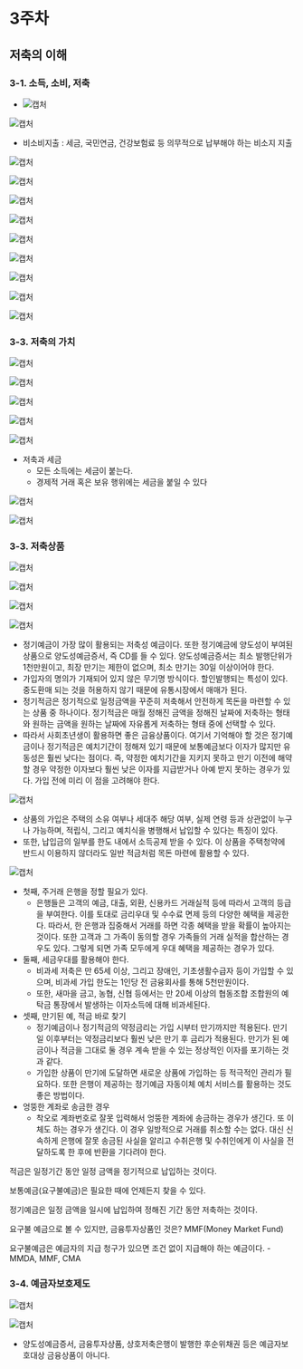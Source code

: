 # 3주차



## 저축의 이해



### 3-1. 소득, 소비, 저축

- ![캡처](md-images/%EC%BA%A1%EC%B2%98-1638535922076.PNG)

![캡처](md-images/%EC%BA%A1%EC%B2%98-1638535941321.PNG)

- 비소비지출 : 세금, 국민연금, 건강보험료 등 의무적으로 납부해야 하는 비소지 지출

![캡처](md-images/%EC%BA%A1%EC%B2%98-1638535995421.PNG)

![캡처](md-images/%EC%BA%A1%EC%B2%98-1638536022194.PNG)

![캡처](md-images/%EC%BA%A1%EC%B2%98-1638536045329.PNG)

![캡처](md-images/%EC%BA%A1%EC%B2%98-1638536094879.PNG)

![캡처](md-images/%EC%BA%A1%EC%B2%98-1638536126302.PNG)

![캡처](md-images/%EC%BA%A1%EC%B2%98-1638536150377.PNG)

![캡처](md-images/%EC%BA%A1%EC%B2%98-1638536165147.PNG)

![캡처](md-images/%EC%BA%A1%EC%B2%98-1638536195149.PNG)

![캡처](md-images/%EC%BA%A1%EC%B2%98-1638536209294.PNG)

### 3-3. 저축의 가치

![캡처](md-images/%EC%BA%A1%EC%B2%98-1638536398292.PNG)

![캡처](md-images/%EC%BA%A1%EC%B2%98-1638536445326.PNG)

![캡처](md-images/%EC%BA%A1%EC%B2%98-1638536475180.PNG)

![캡처](md-images/%EC%BA%A1%EC%B2%98-1638536501437.PNG)

![캡처](md-images/%EC%BA%A1%EC%B2%98-1638536514708.PNG)

- 저축과 세금
  - 모든 소득에는 세금이 붙는다.
  - 경제적 거래 혹은 보유 행위에는 세금을 붙일 수 있다

![캡처](md-images/%EC%BA%A1%EC%B2%98-1638536559686.PNG)

![캡처](md-images/%EC%BA%A1%EC%B2%98-1638536572754.PNG)

### 3-3. 저축상품

![캡처](md-images/%EC%BA%A1%EC%B2%98-1638536735734.PNG)

![캡처](md-images/%EC%BA%A1%EC%B2%98-1638536759056.PNG)

![캡처](md-images/%EC%BA%A1%EC%B2%98-1638536806000.PNG)

![캡처](md-images/%EC%BA%A1%EC%B2%98-1638536843079.PNG)

- 정기예금이 가장 많이 활용되는 저축성 예금이다. 또한 정기예금에 양도성이 부여된 상품으로 양도성예금증서, 즉 CD를 들 수 있다. 양도성예금증서는 최소 발행단위가 1천만원이고, 최장 만기는 제한이 없으며, 최소 만기는 30일 이상이어야 한다.
- 가입자의 명의가 기재되어 있지 않은 무기명 방식이다. 할인발행되는 특성이 있다. 중도환매 되는 것을 허용하지 않기 때문에 유통시장에서 매매가 된다.
- 정기적금은 정기적으로 일정금액을 꾸준히 저축해서 안전하게 목돈을 마련할 수 있는 상품 중 하나이다. 정기적금은 매월 정해진 금액을 정해진 날짜에 저축하는 형태와 원하는 금액을 원하는 날짜에 자유롭게 저축하는 형태 중에 선택할 수 있다.
- 따라서 사회초년생이 활용하면 좋은 금융상품이다. 여기서 기억해야 할 것은 정기예금이나 정기적금은 예치기간이 정해져 있기 때문에 보통예금보다 이자가 많지만 유동성은 훨씬 낮다는 점이다. 즉, 약정한 예치기간을 지키지 못하고 만기 이전에 해약할 경우 약정한 이자보다 훨씬 낮은 이자를 지급받거나 아예 받지 못하는 경우가 있다. 가입 전에 미리 이 점을 고려해야 한다.

![캡처](md-images/%EC%BA%A1%EC%B2%98-1638537301654.PNG)

- 상품의 가입은 주택의 소유 여부나 세대주 해당 여부, 실제 연령 등과 상관없이 누구나 가능하며, 적립식, 그리고 예치식을 병행해서 납입할 수 있다는 특징이 있다.
- 또한, 납입금의 일부를 한도 내에서 소득공제 받을 수 있다. 이 상품을 주택청약에 반드시 이용하지 않더라도 일반 적금처럼 목돈 마련에 활용할 수 있다.

![캡처](md-images/%EC%BA%A1%EC%B2%98-1638537407896.PNG)

- 첫째, 주거래 은행을 정할 필요가 있다.
  - 은행들은 고객의 예금, 대출, 외환, 신용카드 거래실적 등에 따라서 고객의 등급을 부여한다. 이를 토대로 금리우대 및 수수료 면제 등의 다양한 혜택을 제공한다. 따라서, 한 은행과 집중해서 거래를 하면 각종 혜택을 받을 확률이 높아지는 것이다. 또한 고객과 그 가족이 동의할 경우 가족들의 거래 실적을 합산하는 경우도 있다. 그렇게 되면 가족 모두에게 우대 혜택을 제공하는 경우가 있다.
- 둘째, 세금우대를 활용해야 한다.
  - 비과세 저축은 만 65세 이상, 그리고 장애인, 기초생활수급자 등이 가입할 수 있으며, 비과세 가입 한도는 1인당 전 금융회사를 통해 5천만원이다.
  - 또한, 새마을 금고, 농협, 신협 등에서는 만 20세 이상의 협동조합 조합원의 예탁금 통장에서 발생하는 이자소득에 대해 비과세된다.
- 셋째, 만기된 예, 적금 바로 찾기
  - 정기예금이나 정기적금의 약정금리는 가입 시부터 만기까지만 적용된다. 만기일 이후부터는 약정금리보다 훨씬 낮은 만기 후 금리가 적용된다. 만기가 된 예금이나 적금을 그대로 둘 경우 계속 받을 수 있는 정상적인 이자를 포기하는 것과 같다.
  - 가입한 상품이 만기에 도달하면 새로운 상품에 가입하는 등 적극적인 관리가 필요하다. 또한 은행이 제공하는 정기예금 자동이체 예치 서비스를 활용하는 것도 좋은 방법이다.
- 엉뚱한 계좌로 송금한 경우
  - 착오로 계좌번호로 잘못 입력해서 엉뚱한 계좌에 송금하는 경우가 생긴다. 또 이체도 하는 경우가 생긴다. 이 경우 일방적으로 거래를 취소할 수는 없다. 대신 신속하게 은행에 잘못 송금된 사실을 알리고 수취은행 및 수취인에게 이 사실을 전달하도록 한 후에 반환을 기다려야 한다.

적금은 일정기간 동안 일정 금액을 정기적으로 납입하는 것이다.

보통예금(요구불예금)은 필요한 때에 언제든지 찾을 수 있다.

정기예금은 일정 금액을 일시에 납입하여 정해진 기간 동안 저축하는 것이다.

요구불 예금으로 볼 수 있지만, 금융투자상품인 것은? MMF(Money Market Fund)

요구불예금은 예금자의 지급 청구가 있으면 조건 없이 지급해야 하는 예금이다. - MMDA, MMF, CMA

### 3-4. 예금자보호제도

![캡처](md-images/%EC%BA%A1%EC%B2%98-1638597726686.PNG)

![캡처](md-images/%EC%BA%A1%EC%B2%98-1638597747924.PNG)

- 양도성예금증서, 금융투자상품, 상호저축은행이 발행한 후순위채권 등은 예금자보호대상 금융상품이 아니다.

